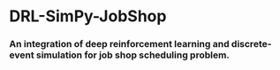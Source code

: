 # DRL-SimPy-JobShop

### An integration of deep reinforcement learning and discrete-event simulation for job shop scheduling problem.
